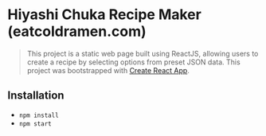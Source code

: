 # Hiyashi Chuka Recipe Maker (eatcoldramen.com)

> This project is a static web page built using ReactJS, allowing users to create a recipe by selecting options from preset JSON data.
> This project was bootstrapped with [Create React App](https://github.com/facebookincubator/create-react-app).

## Installation

* `npm install`
* `npm start`